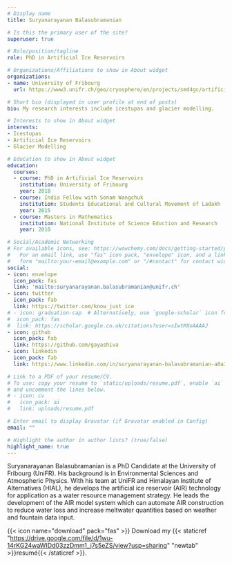 ```yaml
---
# Display name
title: Suryanarayanan Balasubramanian

# Is this the primary user of the site?
superuser: true

# Role/position/tagline
role: PhD in Artificial Ice Reservoirs

# Organizations/Affiliations to show in About widget
organizations:
- name: University of Fribourg
  url: https://www3.unifr.ch/geo/cryosphere/en/projects/smd4gc/artificial-ice-reservoirs.html

# Short bio (displayed in user profile at end of posts)
bio: My research interests include icestupas and glacier modelling.

# Interests to show in About widget
interests:
- Icestupas
- Artificial Ice Reservoirs
- Glacier Modelling

# Education to show in About widget
education:
  courses:
  - course: PhD in Artificial Ice Reservoirs
    institution: University of Fribourg
    year: 2018
  - course: India Fellow with Sonam Wangchuk
    institution: Students Educational and Cultural Movement of Ladakh
    year: 2015
  - course: Masters in Mathematics
    institution: National Institute of Science Eduction and Research
    year: 2010

# Social/Academic Networking
# For available icons, see: https://wowchemy.com/docs/getting-started/page-builder/#icons
#   For an email link, use "fas" icon pack, "envelope" icon, and a link in the
#   form "mailto:your-email@example.com" or "/#contact" for contact widget.
social:
- icon: envelope
  icon_pack: fas
  link: 'mailto:suryanarayanan.balasubramanian@unifr.ch'
- icon: twitter
  icon_pack: fab
  link: https://twitter.com/know_just_ice
# - icon: graduation-cap  # Alternatively, use `google-scholar` icon from `ai` icon pack
#  icon_pack: fas
#  link: https://scholar.google.co.uk/citations?user=sIwtMXoAAAAJ
- icon: github
  icon_pack: fab
  link: https://github.com/gayashiva
- icon: linkedin
  icon_pack: fab
  link: https://www.linkedin.com/in/suryanarayanan-balasubramanian-a0a309a3/

# Link to a PDF of your resume/CV.
# To use: copy your resume to `static/uploads/resume.pdf`, enable `ai` icons in `params.toml`, 
# and uncomment the lines below.
# - icon: cv
#   icon_pack: ai
#   link: uploads/resume.pdf

# Enter email to display Gravatar (if Gravatar enabled in Config)
email: ""

# Highlight the author in author lists? (true/false)
highlight_name: true
---
```


Suryanarayanan Balasubramanian is a PhD Candidate at the University of Fribourg (UniFR). His background is in Environmental Sciences and Atmospheric Physics. With his team at UniFR and Himalayan Institute of Alternatives (HIAL), he develops the artificial ice reservoir (AIR) technology for application as a water resource management strategy. He leads the development of the AIR model system which can automate AIR construction to reduce water loss and increase meltwater quantities based on weather and fountain data input.

{{< icon name="download" pack="fas" >}} Download my {{< staticref "https://drive.google.com/file/d/1wu-14rKG24waWIDd03zzDmm1_j7s5eZS/view?usp=sharing" "newtab" >}}resumé{{< /staticref >}}.
